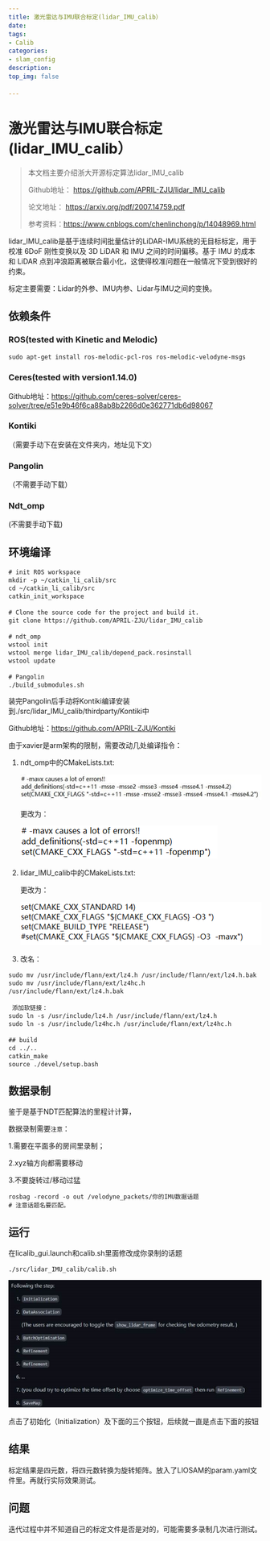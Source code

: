 ```yaml
---
title: 激光雷达与IMU联合标定(lidar_IMU_calib）
date:
tags: 
- Calib
categories:
- slam_config
description:
top_img: false

---
```


# 激光雷达与IMU联合标定(lidar_IMU_calib）

> 本文档主要介绍浙大开源标定算法lidar_IMU_calib 
>
> Github地址： https://github.com/APRIL-ZJU/lidar_IMU_calib 
>
> 论文地址： https://arxiv.org/pdf/2007.14759.pdf 
>
> 参考资料：https://www.cnblogs.com/chenlinchong/p/14048969.html 

​	lidar_IMU_calib是基于连续时间批量估计的LiDAR-IMU系统的无目标标定，用于校准 6DoF 刚性变换以及 3D LiDAR 和 IMU 之间的时间偏移。基于 IMU 的成本和 LiDAR 点到冲浪距离被联合最小化，这使得校准问题在一般情况下受到很好的约束。 

标定主要需要：Lidar的外参、IMU内参、Lidar与IMU之间的变换。 

## **依赖条件** 

### ROS(tested with Kinetic and Melodic) 

```
sudo apt-get install ros-melodic-pcl-ros ros-melodic-velodyne-msgs 
```

### Ceres(tested with version1.14.0) 

Github地址：https://github.com/ceres-solver/ceres-solver/tree/e51e9b46f6ca88ab8b2266d0e362771db6d98067 

### Kontiki

（需要手动下在安装在文件夹内，地址见下文） 

### Pangolin

（不需要手动下载） 

### Ndt_omp

(不需要手动下载) 

## **环境编译** 

```
# init ROS workspace 
mkdir -p ~/catkin_li_calib/src 
cd ~/catkin_li_calib/src 
catkin_init_workspace 

# Clone the source code for the project and build it. 
git clone https://github.com/APRIL-ZJU/lidar_IMU_calib 

# ndt_omp 
wstool init 
wstool merge lidar_IMU_calib/depend_pack.rosinstall 
wstool update 
  
# Pangolin 
./build_submodules.sh 
```

装完Pangolin后手动将Kontiki编译安装到./src/lidar_IMU_calib/thirdparty/Kontiki中 

Github地址：https://github.com/APRIL-ZJU/Kontiki 

由于xavier是arm架构的限制，需要改动几处编译指令： 

1. ndt_omp中的CMakeLists.txt: 

   ![](media/1GetImage.jpeg)

   更改为：

   ![](media/1GetImage(1).png)

2. lidar_IMU_calib中的CMakeLists.txt: 

   更改为： 

   ![](media/GetImage(3).png)

3. 改名： 

```
sudo mv /usr/include/flann/ext/lz4.h /usr/include/flann/ext/lz4.h.bak 
sudo mv /usr/include/flann/ext/lz4hc.h /usr/include/flann/ext/lz4.h.bak 

 添加软链接： 
sudo ln -s /usr/include/lz4.h /usr/include/flann/ext/lz4.h 
sudo ln -s /usr/include/lz4hc.h /usr/include/flann/ext/lz4hc.h 

## build 
cd ../.. 
catkin_make 
source ./devel/setup.bash 
```

## **数据录制** 

鉴于是基于NDT匹配算法的里程计计算， 

数据录制需要`注意`： 

1.需要在平面多的房间里录制； 

2.xyz轴方向都需要移动 

3.不要旋转过/移动过猛 

```
rosbag -record -o out /velodyne_packets/你的IMU数据话题 
# 注意话题名要匹配。 
```

## **运行** 

在licalib_gui.launch和calib.sh里面修改成你录制的话题 

```
./src/lidar_IMU_calib/calib.sh 
```

![](media/GetImage5.jpeg)

点击了初始化（Initialization）及下面的三个按钮，后续就一直是点击下面的按钮 

## **结果** 

标定结果是四元数，将四元数转换为旋转矩阵。放入了LIOSAM的param.yaml文件里。再就行实际效果测试。 

## **问题** 

迭代过程中并不知道自己的标定文件是否是对的，可能需要多录制几次进行测试。 